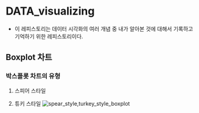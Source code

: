 # DATA_visualizing
- 이 레피스토리는 데이터 시각화의 여러 개념 중 내가 알아본 것에 대해서 기록하고 기억하기 위한 레피스토리이다. 
## Boxplot 차트
 ### 박스플롯 차트의 유형
 1) 스피어 스타일
    
 2) 튜키 스타일
![spear_style,turkey_style_boxplot](https://github.com/user-attachments/assets/fe84827e-5e9f-4386-bda6-05b66750ee20)
